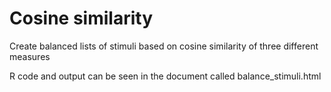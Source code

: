 # Cosine similarity
Create balanced lists of stimuli based on cosine similarity of three different measures

R code and output can be seen in the document called balance_stimuli.html
